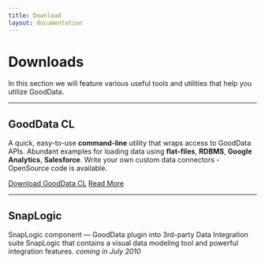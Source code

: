 ```yaml
---
title: Download
layout: documentation
---
```


# Downloads

In this section we will feature various useful tools and utilities that help you utilize GoodData.

-----

## GoodData CL
A quick, easy-to-use **command-line** utility that wraps access to GoodData APIs. Abundant examples for loading data using **flat-files**, **RDBMS**, **Google Analytics**, **Salesforce**. Write your own custom data connectors - OpenSource code is available.

<a class="greenButton" href="http://github.com/gooddata/GoodData-CL/downloads">Download GoodData CL</a>
<a class="greenButton" href="/gooddata-cl/">Read More</a>

-----

## SnapLogic
SnapLogic component &mdash; GoodData plugin into 3rd-party Data Integration suite SnapLogic that contains a visual data modeling tool and powerful integration features. *coming in July 2010*